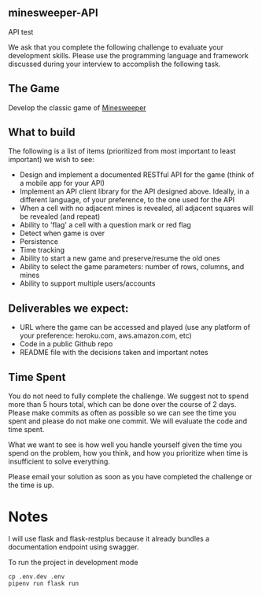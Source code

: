 ## minesweeper-API
API test

We ask that you complete the following challenge to evaluate your development skills. Please use the programming language and framework discussed during your interview to accomplish the following task.

## The Game
Develop the classic game of [Minesweeper](https://en.wikipedia.org/wiki/Minesweeper_(video_game))

## What to build
The following is a list of items (prioritized from most important to least important) we wish to see:
* Design and implement  a documented RESTful API for the game (think of a mobile app for your API)
* Implement an API client library for the API designed above. Ideally, in a different language, of your preference, to the one used for the API
* When a cell with no adjacent mines is revealed, all adjacent squares will be revealed (and repeat)
* Ability to 'flag' a cell with a question mark or red flag
* Detect when game is over
* Persistence
* Time tracking
* Ability to start a new game and preserve/resume the old ones
* Ability to select the game parameters: number of rows, columns, and mines
* Ability to support multiple users/accounts

## Deliverables we expect:
* URL where the game can be accessed and played (use any platform of your preference: heroku.com, aws.amazon.com, etc)
* Code in a public Github repo
* README file with the decisions taken and important notes

## Time Spent
You do not need to fully complete the challenge. We suggest not to spend more than 5 hours total, which can be done over the course of 2 days.  Please make commits as often as possible so we can see the time you spent and please do not make one commit.  We will evaluate the code and time spent.

What we want to see is how well you handle yourself given the time you spend on the problem, how you think, and how you prioritize when time is insufficient to solve everything.

Please email your solution as soon as you have completed the challenge or the time is up.


# Notes

I will use flask and flask-restplus because it already bundles a documentation endpoint using swagger.

To run the project in development mode
```
cp .env.dev .env
pipenv run flask run
```